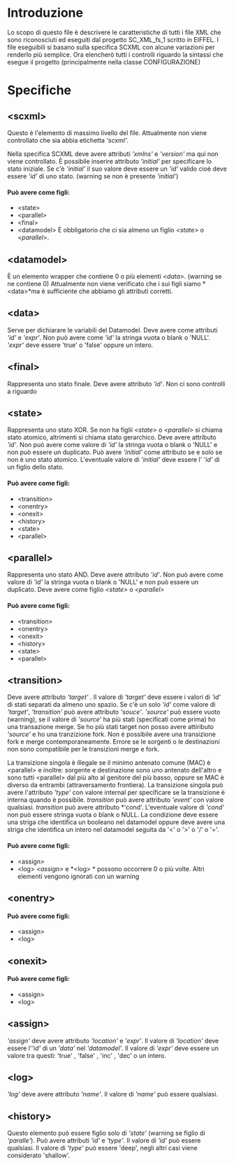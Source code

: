 # Introduzione

Lo scopo di questo file è descrivere le caratteristiche di tutti i file XML che sono riconosciuti ed eseguiti dal progetto SC_XML_fs_1 scritto in EIFFEL. I file eseguibili si basano sulla specifica SCXML con alcune variazioni per renderlo più semplice. Ora elencherò tutti i controlli riguardo la sintassi che esegue il progetto (principalmente nella classe CONFIGURAZIONE)
# Specifiche

## &lt;scxml&gt;

Questo è l'elemento di massimo livello del file. Attualmente non viene controllato che sia abbia etichetta *'scxml'*. 

Nella specifica SCXML deve avere attributi *'xmlns'* e *'version'* ma qui non viene controllato. È possibile inserire attributo *'initial'* per specificare lo stato iniziale. Se c'è *'initial'* il suo valore deve essere un *'id'* valido cioè deve essere *'id'* di uno stato. (warning se non è presente *'initial'*) 

#### Può avere come figli:
- &lt;state&gt;
- &lt;parallel&gt;
- &lt;final&gt;
- &lt;datamodel&gt;
È obbligatorio che ci sia almeno un figlio *&lt;state&gt;* o  *&lt;parallel&gt;*.

## &lt;datamodel&gt;
È un elemento wrapper che contiene 0 o più elementi *&lt;data&gt;*. (warning se ne contiene 0) 
Attualmente non viene verificato che i sui figli siamo *&lt;data&gt;*ma è sufficiente che abbiamo gli attributi corretti.

## &lt;data&gt;
Serve per dichiarare le variabili del Datamodel. Deve avere come attributi *'id'* e *'expr'*.
Non può avere come *'id'* la stringa vuota o blank o 'NULL'.
*'expr'* deve essere 'true' o 'false' oppure un intero.

## &lt;final&gt;
Rappresenta uno stato finale. Deve avere attributo *'id'*. Non ci sono controlli a riguardo

## &lt;state&gt;
Rappresenta uno stato XOR. Se non ha figlii *&lt;state&gt;* o *&lt;parallel&gt;* si chiama stato atomico, altrimenti si chiama stato gerarchico.
Deve avere attributo *'id'*. Non può avere come valore di  *'id'* la stringa vuota o blank o 'NULL' e non può essere un duplicato.
Può avere *'initial'* come attributo se e solo se non è uno stato atomico. L'eventuale valore di *'initial'* deve essere l' *'id'* di un figlio dello stato. 

#### Può avere come figli:
- &lt;transition&gt;
- &lt;onentry&gt;
- &lt;onexit&gt;
- &lt;history&gt;
- &lt;state&gt;
- &lt;parallel&gt;

## &lt;parallel&gt;
Rappresenta uno stato AND.
Deve avere attributo *'id'*. Non può avere come valore di *'id'* la stringa vuota o blank o 'NULL' e non può essere un duplicato.
Deve avere come figlio *&lt;state&gt;* o *&lt;parallel&gt;*

#### Può avere come figli:
- &lt;transition&gt;
- &lt;onentry&gt;
- &lt;onexit&gt;
- &lt;history&gt;
- &lt;state&gt;
- &lt;parallel&gt;
	
## &lt;transition&gt;

Deve avere attributo *'target'* . Il valore di *'target'* deve essere i valori di *'id'* di stati separati da almeno uno spazio.
Se c'è un solo *'id'* come valore di *'target'*, *'transition'* può avere attributo *'souce'*. *'source'* può essere vuoto (warning), se il valore di *'source'* ha più stati (specificati come prima) ho una transazione merge. Se ho più stati target non posso avere attiributo *'source'* e ho una tranzizione fork. Non è possibile avere una transizione fork e merge contemporaneamente. Errore se le sorgenti o le destinazioni non sono compatibile per le transizioni merge e fork.

La transizione singola è illegale se il minimo antenato comune (MAC) è &lt;parallel&gt; e inoltre: sorgente e destinazione sono uno antenato dell'altro e sono tutti &lt;parallel&gt; dal più alto al genitore del più basso, oppure se MAC è diverso da entrambi (attraversamento frontiera).
La transizione singola può avere l'attributo *'type'* con valore internal per specificare se la transizione è interna quando è possibile.
*transition* può avere attributo *'event'* con valore qualsiasi.
*transition* può avere attributo *'cond'. L'eventuale valore di *'cond'* non può essere stringa vuota o blank o NULL. La condizione deve essere una striga che identifica un booleano nel datamodel oppure deve avere una striga che identifica un intero nel datamodel seguita da '<' o '>' o '/' o '='.

#### Può avere come figli:
- &lt;assign&gt;
- &lt;log&gt;
 *&lt;assign&gt;* e  *&lt;log&gt; * possono occorrere 0 o più volte. Altri elementi vengono ignorati con un warning

## &lt;onentry&gt;

#### Può avere come figli:
- &lt;assign&gt;
- &lt;log&gt;

## &lt;onexit&gt;

#### Può avere come figli:
- &lt;assign&gt;
- &lt;log&gt;

## &lt;assign&gt;
*'assign'* deve avere attributo *'location'* e *'expr'*. Il valore di *'location'* deve essere l'*'id'* di un *'data'* nel  *'datamodel'*.   Il valore di *'expr'* deve essere un valore tra questi: 'true' , 'false' , 'inc' , 'dec' o un intero.

## &lt;log&gt;
*'log'* deve avere attributo *'name'*. Il valore di *'name'* può essere qualsiasi. 

## &lt;history&gt;
Questo elemento può essere figlio solo di *'state'* (warning se figlio di *'paralle'*).
Può avere attributi *'id'* e *'type'*.  Il valore di *'id'* può essere qualsiasi. Il valore di *'type'* può essere 'deep', negli altri casi viene considerato 'shallow'.